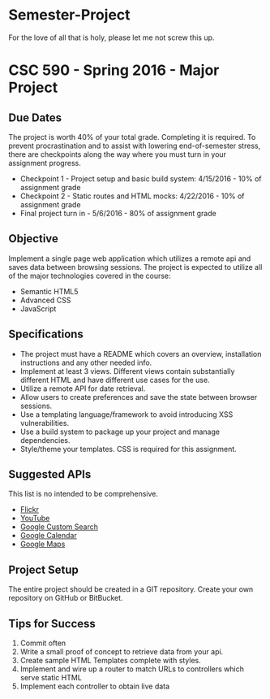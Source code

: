# Semester-Project
For the love of all that is holy, please let me not screw this up.

# CSC 590 - Spring 2016 - Major Project

## Due Dates
The project is worth 40% of your total grade. Completing it is required. To prevent
procrastination and to assist with lowering end-of-semester stress, there are checkpoints
along the way where you must turn in your assignment progress.

 * Checkpoint 1 - Project setup and basic build system: 4/15/2016 - 10% of assignment grade
 * Checkpoint 2 - Static routes and HTML mocks: 4/22/2016 - 10% of assignment grade
 * Final project turn in - 5/6/2016 - 80% of assignment grade

## Objective
Implement a single page web application which utilizes a remote api and saves data between browsing sessions. The project is expected to utilize all of the major technologies covered in the course:

  * Semantic HTML5
  * Advanced CSS
  * JavaScript

## Specifications
 * The project must have a README which covers an overview, installation instructions and any other needed info.
 * Implement at least 3 views. Different views contain substantially different HTML and have different use cases for the use.
 * Utilize a remote API for date retrieval.
 * Allow users to create preferences and save the state between browser sessions.
 * Use a templating language/framework to avoid introducing XSS vulnerabilities.
 * Use a build system to package up your project and manage dependencies.
 * Style/theme your templates. CSS is required for this assignment.

## Suggested APIs
This list is no intended to be comprehensive.

 * [Flickr](https://www.flickr.com/services/api/)
 * [YouTube](https://developers.google.com/youtube/v3/getting-started)
 * [Google Custom Search](https://developers.google.com/custom-search/json-api/v1/overview)
 * [Google Calendar](https://developers.google.com/google-apps/calendar/quickstart/js)
 * [Google Maps](https://developers.google.com/maps/documentation/javascript/reference)

## Project Setup
The entire project should be created in a GIT repository. Create your own repository on GitHub or BitBucket.

## Tips for Success
 1. Commit often
 2. Write a small proof of concept to retrieve data from your api.
 3. Create sample HTML Templates complete with styles.
 4. Implement and wire up a router to match URLs to controllers which serve static HTML
 5. Implement each controller to obtain live data
